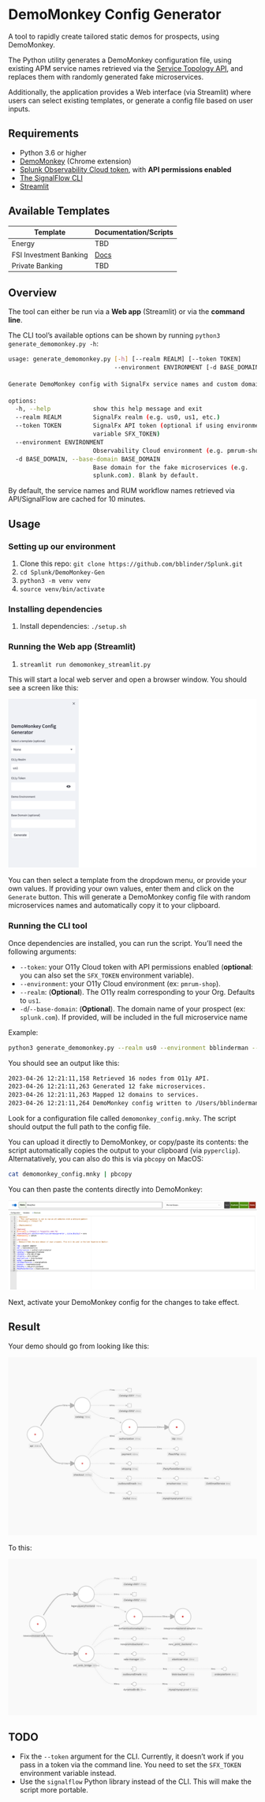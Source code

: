 # DemoMonkey Config Generator

A tool to rapidly create tailored static demos for prospects, using DemoMonkey.

The Python utility generates a DemoMonkey configuration file, using existing APM service names retrieved via the [Service Topology API](https://dev.splunk.com/observability/reference/api/apm_service_topology/latest), and replaces them with randomly generated fake microservices.

Additionally, the application provides a Web interface (via Streamlit) where users can select existing templates, or generate a config file based on user inputs.

## Requirements

- Python 3.6 or higher
- [DemoMonkey](https://chrome.google.com/webstore/detail/demomonkey/jgbhioialphpgjgofopnplfibkeehgjd) (Chrome extension)
- [Splunk Observability Cloud token](https://docs.splunk.com/Observability/admin/authentication-tokens/tokens.html#nav-Create-and-manage-authentication-tokens), with **API permissions enabled**
- [The SignalFlow CLI](https://github.com/signalfx/signalflow-cli)
- [Streamlit](https://streamlit.io/)

## Available Templates

| Template  | Documentation/Scripts |
| ------------- | ------------- |
| Energy  | TBD |
| FSI Investment Banking  | [Docs](https://docs.google.com/document/d/1nLQFvKBgLAz7HweonBoHoFJcE88BdbHEgm4mov5ZdLQ/edit)  |
| Private Banking | TBD  |


## Overview

The tool can either be run via a **Web app** (Streamlit) or via the **command line**.

The CLI tool’s available options can be shown by running `python3 generate_demomonkey.py -h`:

```bash
usage: generate_demomonkey.py [-h] [--realm REALM] [--token TOKEN]
                              --environment ENVIRONMENT [-d BASE_DOMAIN]

Generate DemoMonkey config with SignalFx service names and custom domain names

options:
  -h, --help            show this help message and exit
  --realm REALM         SignalFx realm (e.g. us0, us1, etc.)
  --token TOKEN         SignalFx API token (optional if using environment
                        variable SFX_TOKEN)
  --environment ENVIRONMENT
                        Observability Cloud environment (e.g. pmrum-shop)
  -d BASE_DOMAIN, --base-domain BASE_DOMAIN
                        Base domain for the fake microservices (e.g.
                        splunk.com). Blank by default.
```

By default, the service names and RUM workflow names retrieved via API/SignalFlow are cached for 10 minutes.

## Usage

### Setting up our environment
1. Clone this repo: `git clone https://github.com/bblinder/Splunk.git`
2. `cd Splunk/DemoMonkey-Gen`
3. `python3 -m venv venv`
4. `source venv/bin/activate`

### Installing dependencies

1. Install dependencies: `./setup.sh`


### Running the Web app (Streamlit)

1. `streamlit run demomonkey_streamlit.py`

This will start a local web server and open a browser window. You should see a screen like this:

![](images%2F2023-06-20%20at%2016.33.57.png)

You can then select a template from the dropdown menu, or provide your own values. If providing your own values, enter them and click on the `Generate` button. This will generate a DemoMonkey config file with random microservices names and automatically copy it to your clipboard.


### Running the CLI tool

Once dependencies are installed, you can run the script. You’ll need the following arguments:

- `--token`: your O11y Cloud token with API permissions enabled (**optional**: you can also set the `SFX_TOKEN` environment variable).
- `--environment`: your O11y Cloud environment (ex: `pmrum-shop`).
- `--realm`: (**Optional**). The O11y realm corresponding to your Org. Defaults to `us1`.
- `-d`/`--base-domain`: (**Optional**). The domain name of your prospect (ex: `splunk.com`). If provided, will be included in the full microservice name

Example:

```bash
python3 generate_demomonkey.py --realm us0 --environment bblinderman --token xxxxxxx -d splunk.com
```

You should see an output like this:

```bash
2023-04-26 12:21:11,158 Retrieved 16 nodes from O11y API.
2023-04-26 12:21:11,263 Generated 12 fake microservices.
2023-04-26 12:21:11,263 Mapped 12 domains to services.
2023-04-26 12:21:11,264 DemoMonkey config written to /Users/bblinderman/Github/Splunk/DemoMonkey-Gen/demomonkey_config.mnky
```

Look for a configuration file called `demomonkey_config.mnky`. The script should output the full path to the config file.

You can upload it directly to DemoMonkey, or copy/paste its contents: the script automatically copies the output to your clipboard (via `pyperclip`). Alternatatively, you can also do this is via `pbcopy` on MacOS:

```bash
cat demomonkey_config.mnky | pbcopy
```

You can then paste the contents directly into DemoMonkey:

![](images/2023-04-26%20at%2011.43.21.png)

Next, activate your DemoMonkey config for the changes to take effect.

## Result

Your demo should go from looking like this:

![](images/2023-04-26%20at%2011.40.58.png)

To this:

![](images/2023-04-26%20at%2011.41.39.png)


## TODO

- Fix the `--token` argument for the CLI. Currently, it doesn’t work if you pass in a token via the command line. You need to set the `SFX_TOKEN` environment variable instead.
- Use the `signalflow` Python library instead of the CLI. This will make the script more portable.